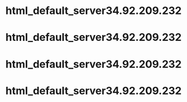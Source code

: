 # html_default_server34.92.209.232
# html_default_server34.92.209.232
# html_default_server34.92.209.232
# html_default_server34.92.209.232
